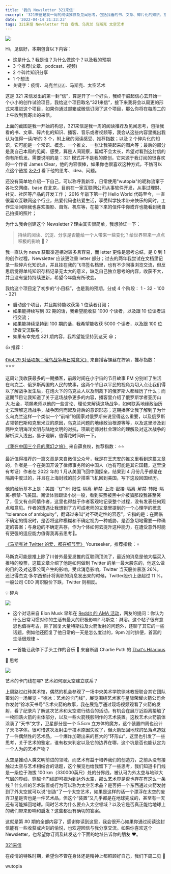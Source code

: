 ```yaml
---
title: '我的 Newsletter 321来信'
excerpt: '321来信是我一周的阅读推荐及见闻思考，包括我看的书、文章、碎片化的知识、播客、音乐或者视频等，篇幅不会太长，希望对看到这封信的你有所启发。'
date: '2022-04-14 21:33:23'
tags: 321来信 Newsletter 竹白 疫情、乌克兰 马斯克 太空艺术
---
```


![](https://assets.wuxinhua.com/blog/assets/newsletter/321.jpg)

Hi，见信好，本期包含以下内容：

- 这是什么？我是谁？为什么做这个？以及我的预期
- 3 个推荐(文章、podcast、视频)
- 2 个碎片知识分享
- 1 个想法
- 关键字：疫情、乌克兰🇺🇦、马斯克、太空艺术

这是 321 来信发出的第一封“信”，算是开了一个好头，我终于鼓起信心去开始一个小小的创作试验项目，我给这个项目取名“321来信”，接下来我将会以周更的形式来推进这个项目，如果你通过邮箱或微信订阅了这个项目，那么你将在每周二的上午收到我寄出的来信。

上面的截图是我一开始的构思，321来信是我一周的阅读推荐及见闻思考，包括我看的书、文章、碎片化的知识、播客、音乐或者视频等，我会从这些内容里挑出我认为值得一读/听的 3 个，附上我的阅读感受、推荐指数；以及 2 个碎片化的知识，它可能是一个常识、概念、一个推文、一张让我笑起来的图片等；最后的部分是我自己本周的见闻、感受，算是人间观察，篇幅不会太长，希望对看到这封信的你有所启发。需要说明的是：321 模式并不是我的原创，它来源于我订阅的很喜欢的一个作者 James Clear，他的内容很棒，如果你也很喜欢这种方式，不妨可以点这个链接 [3-2-1](https://jamesclear.com/3-2-1/march-31-2022?rh_ref=d2d78ae8) 看下他的思考、idea、问题。

还没有简单地介绍一下自己，可以称呼我新华，日常使用"wutopia"的昵称流窜于各社交网络，base 在北京，目前在一家互联网公司从事软件开发，从事过理财、社交、社区等产品的开发工作； 2016 年敲下第一行 Hello World 代码至今，一直很喜欢互联网这个行业，热爱代码也热爱生活，享受科学技术带来快乐的同时，工作生活间隙我也喜欢摄影、自驾、机车等，在接下来的信件中你或许也能看到我自己拍摄的照片；

为什么我会创建这个 Newsletter？理由其实很简单，我想验证一下：

> 持续的阅读、沉淀、分享是否能给一个人带来一些变化？给世界带来一点点积极的影响 🤔 ?

我一直认为 news 获取渠道相对较多且容易，而 letter 更像是思考总结，是 0 到 1 的创作过程，Newsletter 应该更注重 letter 部分；过去的两年我尝试在文档里记录一些碎片化知识点，并且挂在我的飞书签名档里，也有不少同事浏览交流，但反思后觉得单纯知识存档记录无太大的意义，缺乏自己独立思考的内容，收获不大，并且没有坚持持续更新，希望今年能有所改变。

我给这个项目定了初步的“小目标”，也是我的预期，分成 4 个阶段： 1 - 32 - 100 - 321

- 启动这个项目，并且期待能收获第 1 位读者订阅；
- 如果能持续写到 32 期的话，我希望能收获 1000 个读者，以及跟 10 位读者进行交流；
- 如果能持续坚持到 100 期的话，我希望能收获 5000 个读者，以及跟 100 位读者交流联系；
- 如果有幸完成 321 期内容，我希望能坚持到这天 😃；

👍 推荐：

[《Vol.29 对话项飙：俄乌战争与日常意义》](https://www.xiaoyuzhoufm.com/episode/624dd13ed01d114df44b15e4?s=eyJ1IjogIjVlOWE5MjEwNDAwZWMxYTRkOWQyNzZkYiJ9) 来自播客螺丝在拧紧，推荐指数：⭐️⭐️⭐️

这周让我收获最多的一期播客，前段时间在小宇宙的节目故事 FM 分别听了生活在乌克兰、俄罗斯两国的人民的故事，这两个节目以平民的视角为切入点让我们得以了解战争发生后，在炮火下的乌克兰人以及制裁下的俄罗斯人都经历了什么；而这期节目让我知道了关于这场战争更多的内容，播客里介绍了俄罗斯学者亚历山大.杜金，项飙老师以他的一些言论、理论来解读这场战争，如何联系地缘政治历史去理解这场战争，战争因何而起及背后的意识形态；这期播客让我了解到了为什么乌克兰这样一个类似一个“前哨”的国家对俄罗斯来说显得这么重要，以及俄罗斯占领顿巴斯和克里米亚的原因，乌克兰问题的地缘政治根源等等，以及这里涉及到两种文明海洋文明与陆地文明的对抗，项飙老师对杜金理论的理解及对这次战争的解析深入浅出，易于理解，值得花时间听一下。

[《我在中国三个月的魔幻之旅》](https://mp.weixin.qq.com/s/gDa7m6-B0HDmmV8g7iY8VA) 来自薛良权，推荐指数：⭐️⭐️

最近值得推荐的一篇文章是来自微信公众号，我是在王志安的推文里看到这篇文章的，作者是一个在美国开设了律师事务所的中国人（也有可能是其它国籍，这里没有考证）作者在 2022 年的 1 月从美国飞回中国探亲，结果到 4 月份几乎都是在隔离中度过的，并且在上海封城的前夕搭乘飞机回到美国，写下这段回国经历。

他的经历基本上是：美国-飞广州-阳性-隔离-解禁-上海-密接-隔离-解禁-转阳-隔离-解禁-飞美国。阅读体验跟读小说一般，看到买票被黑中介被骗那段我甚至笑了，但又有点同情作者，这里也得益于作者客观地记录整个过程，没有发表任何观点和意见。作者的遭遇让我想到了方可成老师的文章里提到的一个心理学的概念 “tolerance of ambiguity”，翻译过来叫“对不确定性的容忍”，它指的是：在面临不确定的情况时，是否将这种模糊和不确定视为一种威胁，是否急切地需要一种确定的答案；与身边的不确定共存，作为个体如何去提升这种能力，在遭受意外时能有更强的适应能力值得我再去思考🤔。

[《马斯克对 Twitter 的爱，都在细节里》](https://mp.weixin.qq.com/s/1JcnyWSYSc6rpNHkIcuY1A) Yourseeker，推荐指数：⭐️

马斯克可能是推上除了川普外最爱发推的互联网顶流了，最近的消息是他大幅买入推特的股票，这篇文章介绍了他是如何做到 Twitter 的单一最大股东的，他这么做的目的及对这家公司产生的影响。受此消息影响，Twitter 当天股价暴涨 26%，还记得杰克·多尔西预计将离职的消息发出来的时候，Twitter股价上涨超过 11 %，一般公司 CEO 离职股价下跌，Twitter 则相反。

💡 碎片

![](https://imgs.zhubai.love/499d9504b945441980a097dd617e3033.png)

- 这个对话来自 Elon Musk 早年在 [Reddit 的 AMA 活动](https://www.reddit.com/r/IAmA/comments/2rgsan/i_am_elon_musk_ceocto_of_a_rocket_company_ama/)，网友的提问：你认为什么日常习惯对你的生活有最大的积极影响? 马斯克：淋浴。这个帖子很有意思也值得考古，除了回复大量特斯拉及火箭发射的问题外，还聊了其它的一些话题，例如他还回复了他日常的一天是怎么度过的，9pm 准时排便，首富的生活很规律 ~

- 一首能让我停下手头工作的音乐 🎵 来自断眉 Charlie Puth 的 [That's Hilarious](https://music.163.com/#/song?id=1935311363)

👀 思考

![](https://imgs.zhubai.love/758b1ccc2a624e4480826786ad67048c.jpg)

艺术的卡门线在哪? 艺术如何跟太空建立联系？

上周路过红砖美术馆，偶然的机会参观了一场中央美术学院徐冰教授联合其它团队策划的一场展览 - “徐冰：艺术的卡门线”，展览围绕艺术家与星际荣耀火箭公司合作发射“徐冰天书号”艺术火箭的故事，我在展览厅通过现场视频观看了火箭的发射，看了纪录片了解这次艺术和太空进行结合的活动，有机会在展厅近距离接触了一枚回落火箭的主体部分，以及一些火箭残骸制作的艺术装置。这枚艺术火箭箭体涂装了“天书”文字，卫星部分是一个 5.5cm 立方体的魔方，这个装置四周也设计了天书字体。很可惜这次发射由于技术原因失败了，但火箭坠回地球的坠落点造就了一件偶然性的艺术品，一个爆炸加砸出来的巨大的“环形山”，这里也引发了一些思考，关于艺术的鉴定，谁有权来判定以及它的边界在哪，这个坑是否也能认定为一个人为的艺术产物？

太空是推动人类文明前进的领域，而艺术有益于培养我们的创造力，之前从没有接触过太空与艺术相结合的话题，这个展览也给我留下了一些思考，我们知道卡门线是一条位于海拔 100 km（330000英尺）处的分界线，被认可为外太空与地球大气层的界线，穿越卡门线即可视为到达外太空，那么艺术界是否也存在有这么一条线？什么样的艺术装置或行为可以称为太空艺术品？是否把一个东西通过火箭发射到了外太空就可以说“创造”了一个太空艺术，如果是这样的话一个漂浮在太空的废弃卫星是否也是一件艺术品，但这个“装置”又几乎都是在地球完成的，甚至有一天还有可能掉回地球。同时艺术为什么要介入太空领域？以及它是否真正能给地球上的我们带来影响和启发？这些都没有确切的答案。

这就是第 #0 期的全部内容了，感谢你读到这里，我会很开心如果你通过阅读这封信能有一些收获或片刻的愉悦，也欢迎回信与我分享交流。如果你喜欢这个 Newsletter，也希望你订阅及转发这个下面的地址告诉你的朋友 ❤️。

[321来信](https://321laixin.zhubai.love/)

在疫情的特殊时期，希望你不管在身体还是精神上都照顾好自己，我们下周二见 👋

wutopia
